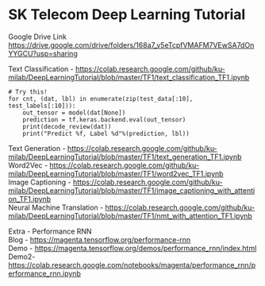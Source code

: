 # SK Telecom Deep Learning Tutorial

Google Drive Link  
https://drive.google.com/drive/folders/168a7_v5eTcpfVMAFM7VEwSA7dOnYYGCU?usp=sharing  


Text Classification - https://colab.research.google.com/github/ku-milab/DeepLearningTutorial/blob/master/TF1/text_classification_TF1.ipynb 
````
# Try this! 
for cnt, (dat, lbl) in enumerate(zip(test_data[:10], test_labels[:10])):
    out_tensor = model(dat[None])
    prediction = tf.keras.backend.eval(out_tensor)
    print(decode_review(dat))
    print("Predict %f, Label %d"%(prediction, lbl))
````

Text Generation - https://colab.research.google.com/github/ku-milab/DeepLearningTutorial/blob/master/TF1/text_generation_TF1.ipynb  
Word2Vec - https://colab.research.google.com/github/ku-milab/DeepLearningTutorial/blob/master/TF1/word2vec_TF1.ipynb  
Image Captioning - https://colab.research.google.com/github/ku-milab/DeepLearningTutorial/blob/master/TF1/image_captioning_with_attention_TF1.ipynb  
Neural Machine Translation - https://colab.research.google.com/github/ku-milab/DeepLearningTutorial/blob/master/TF1/nmt_with_attention_TF1.ipynb  

Extra - Performance RNN  
Blog - https://magenta.tensorflow.org/performance-rnn  
Demo - https://magenta.tensorflow.org/demos/performance_rnn/index.html  
Demo2- https://colab.research.google.com/notebooks/magenta/performance_rnn/performance_rnn.ipynb  

